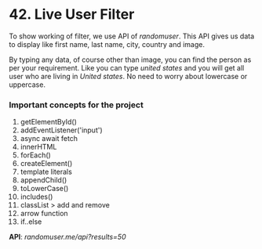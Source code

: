# 42. Live User Filter

To show working of filter, we use API of *randomuser*. This API gives us data to display like first name, last name, city, country and image.

By typing any data, of course other than image, you can find the person as per your requirement. Like you can type *united states* and you will get all user who are living in *United states*. No need to worry about lowercase or uppercase.

### Important concepts for the project

1. getElementById()
2. addEventListener('input')
3. async await fetch
4. innerHTML
5. forEach()
6. createElement()
7. template literals
8. appendChild()
9. toLowerCase()
10. includes()
11. classList > add and remove
12. arrow function
13. if..else

**API**: *randomuser.me/api?results=50*
